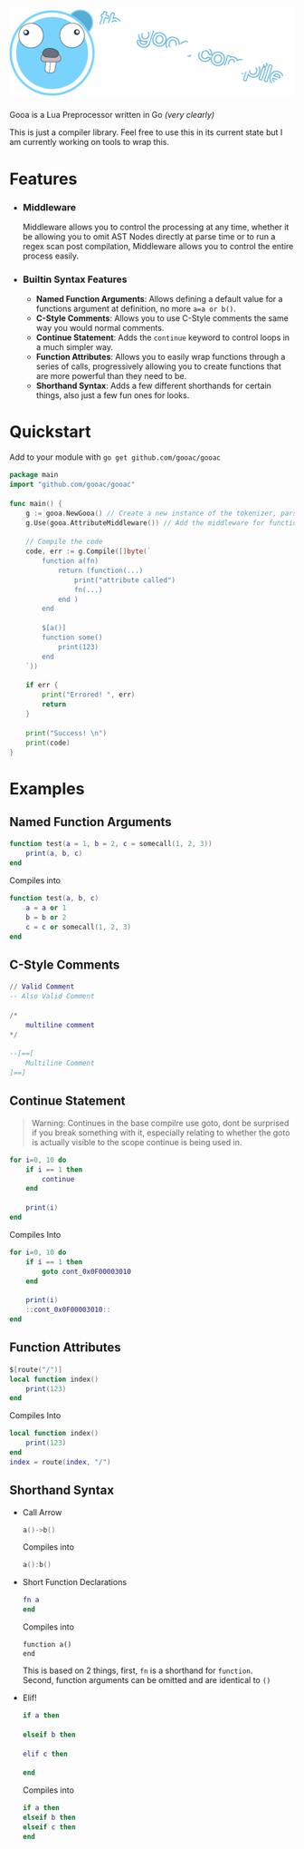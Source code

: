 
# ![Gooa](assets/gooacompiler.png)

Gooa is a Lua Preprocessor written in Go *(very clearly)*   
  
This is just a compiler library. Feel free to use this in its current state but I am currently working on tools to wrap this.

# Features
- ### Middleware
    Middleware allows you to control the processing at any time, whether it be allowing you to omit AST Nodes directly at parse time or to run a regex scan post compilation, Middleware allows you to control the entire process easily.
- ### Builtin Syntax Features
    - **Named Function Arguments**: Allows defining a default value for a functions argument at definition, no more `a=a or b()`.
    - **C-Style Comments**: Allows you to use C-Style comments the same way you would normal comments.
    - **Continue Statement**: Adds the `continue` keyword to control loops in a much simpler way.
    - **Function Attributes**: Allows you to easily wrap functions through a series of calls, progressively allowing you to create functions that are more powerful than they need to be.
    - **Shorthand Syntax**: Adds a few different shorthands for certain things, also just a few fun ones for looks.


# Quickstart
Add to your module with `go get github.com/gooac/gooac`

```go
package main
import "github.com/gooac/gooac"

func main() {
    g := gooa.NewGooa() // Create a new instance of the tokenizer, parser and compiler
    g.Use(gooa.AttributeMiddleware()) // Add the middleware for function attributes

    // Compile the code
    code, err := g.Compile([]byte(`
		function a(fn)
			return (function(...)
                print("attribute called")
                fn(...)
            end )
		end

        $[a()]
        function some()
            print(123)
        end
	`))

    if err {
        print("Errored! ", err)
        return 
    }
    
    print("Success! \n")
    print(code)
}
```

# Examples
## Named Function Arguments
```lua
function test(a = 1, b = 2, c = somecall(1, 2, 3))
    print(a, b, c)
end
```
Compiles into
```lua
function test(a, b, c)
    a = a or 1
    b = b or 2
    c = c or somecall(1, 2, 3)
end
```

## C-Style Comments
```lua
// Valid Comment
-- Also Valid Comment

/*
    multiline comment
*/

--[==[
    Multiline Comment
]==]
```

## Continue Statement
> Warning: Continues in the base compilre use goto, dont be surprised if you break something with it, especially relating to whether the goto is actually visible to the scope continue is being used in.

```lua
for i=0, 10 do
    if i == 1 then
        continue
    end

    print(i)
end
```
Compiles Into
```lua
for i=0, 10 do
    if i == 1 then
        goto cont_0x0F00003010
    end

    print(i)
    ::cont_0x0F00003010::
end
```

## Function Attributes
```lua
$[route("/")]
local function index()
    print(123)
end
```
Compiles Into
```lua
local function index()
    print(123)
end
index = route(index, "/")
```

## Shorthand Syntax
- Call Arrow
    ```lua
    a()->b()
    ```
    Compiles into

    ```lua
    a():b()
    ```

- Short Function Declarations
    ```lua
    fn a
    end
    ```
    Compiles into
    ```
    function a()
    end
    ```

    This is based on 2 things, first, `fn` is a shorthand for `function`.  
    Second, function arguments can be omitted and are identical to `()`

- Elif!
    ```lua
    if a then

    elseif b then

    elif c then

    end
    ```
    Compiles into
    ```lua
    if a then
    elseif b then
    elseif c then
    end
    ```
